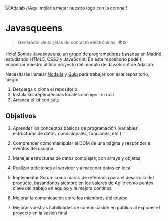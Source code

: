![Adalab](._src/assets/images/logo-adalab-80px.png) //Aquí molaría meter nuestro logo con la corona!!

# Javasqueens
	
> Generador de tarjetas de contacto electrónicas. 🌍♻️
	
Hola! Somos Javasqueens, un grupo de programadoras basadas en Madrid, estudiando HTML5, CSS3 y JavaScript.
En este repositorio podéis encontrar nuestro último proyecto del módulo de JavaScript de AdaLab.

Necesitarás instalar [Node.js](https://nodejs.org/) y [Gulp](https://gulpjs.com) para trabajar con este repositorio, luego:

1. Descarga o clona el repositorio
2. Instala las dependencias locales con `npm install`
3. Arranca el kit con `gulp`

## Objetivos

1.  Aprender los conceptos básicos de programación (variables, estructuras de datos, condicionales, funciones, etc.)
    
2.  Comprender cómo manipular el DOM de una página y responder a eventos del usuario
    
3.  Manejar estructuras de datos complejas, con arrays y objetos
    
4.  Realizar peticiones al servidor y almacenar datos en local
    
5.  Implementar Scrum como marco de referencia para el desarrollo del producto, basándonos siempre en los valores de Agile como puntos clave del trabajo en equipo y la mejora continua
    
6.  Mejorar la comunicación entre los miembros del equipo
    
7.  Mejorar vuestras habilidades de comunicación en público al exponer el proyecto en la sesión final

